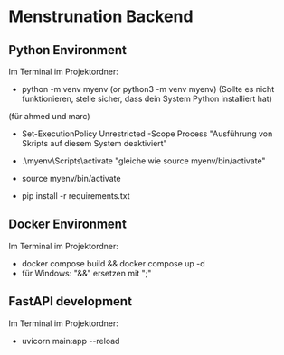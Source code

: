 # Menstrunation Backend

## Python Environment

Im Terminal im Projektordner:

- python -m venv myenv (or python3 -m venv myenv)
(Sollte es nicht funktionieren, stelle sicher, dass dein System Python installiert hat)


(für ahmed und marc)
- Set-ExecutionPolicy Unrestricted -Scope Process         "Ausführung von Skripts auf diesem System deaktiviert"
- .\myenv\Scripts\activate                                "gleiche wie source myenv/bin/activate"


- source myenv/bin/activate
- pip install -r requirements.txt



## Docker Environment

Im Terminal im Projektordner:

- docker compose build && docker compose up -d
- für Windows: "&&" ersetzen mit ";" 


## FastAPI development

Im Terminal im Projektordner:

- uvicorn main:app --reload